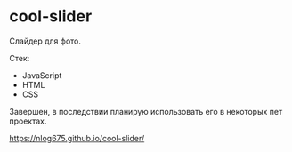 # cool-slider

Слайдер для фото.

Стек:
* JavaScript
* HTML
* CSS

Завершен, в последствии планирую использовать его в некоторых пет проектах.

https://nlog675.github.io/cool-slider/

